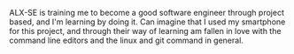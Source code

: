ALX-SE is training me to become a good software engineer through project based, and I'm learning by doing it. Can imagine that I used my smartphone for this project, and through their way of learning am fallen in love with the command line editors and the linux and git command in general.

